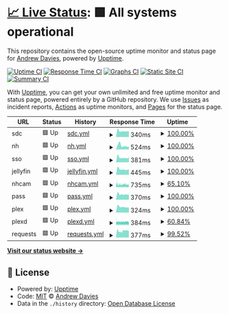 # [📈 Live Status](https://uptime.andrewdavies.net): <!--live status--> **🟩 All systems operational**

This repository contains the open-source uptime monitor and status page for [Andrew Davies](andrewdavies.net), powered by [Upptime](https://github.com/upptime/upptime).

[![Uptime CI](https://github.com/andrewdavies-net/upptime/workflows/Uptime%20CI/badge.svg)](https://github.com/andrewdavies-net/upptime/actions?query=workflow%3A%22Uptime+CI%22)
[![Response Time CI](https://github.com/andrewdavies-net/upptime/workflows/Response%20Time%20CI/badge.svg)](https://github.com/andrewdavies-net/upptime/actions?query=workflow%3A%22Response+Time+CI%22)
[![Graphs CI](https://github.com/andrewdavies-net/upptime/workflows/Graphs%20CI/badge.svg)](https://github.com/andrewdavies-net/upptime/actions?query=workflow%3A%22Graphs+CI%22)
[![Static Site CI](https://github.com/andrewdavies-net/upptime/workflows/Static%20Site%20CI/badge.svg)](https://github.com/andrewdavies-net/upptime/actions?query=workflow%3A%22Static+Site+CI%22)
[![Summary CI](https://github.com/andrewdavies-net/upptime/workflows/Summary%20CI/badge.svg)](https://github.com/andrewdavies-net/upptime/actions?query=workflow%3A%22Summary+CI%22)

With [Upptime](https://upptime.js.org), you can get your own unlimited and free uptime monitor and status page, powered entirely by a GitHub repository. We use [Issues](https://github.com/andrewdavies-net/upptime/issues) as incident reports, [Actions](https://github.com/andrewdavies-net/upptime/actions) as uptime monitors, and [Pages](https://uptime.andrewdavies.net) for the status page.

<!--start: status pages-->
<!-- This summary is generated by Upptime (https://github.com/upptime/upptime) -->
<!-- Do not edit this manually, your changes will be overwritten -->
<!-- prettier-ignore -->
| URL | Status | History | Response Time | Uptime |
| --- | ------ | ------- | ------------- | ------ |
| <img alt="" src="https://favicons.githubusercontent.com/null" height="13"> sdc | 🟩 Up | [sdc.yml](https://github.com/andrewdavies-net/upptime/commits/HEAD/history/sdc.yml) | <details><summary><img alt="Response time graph" src="./graphs/sdc/response-time-week.png" height="20"> 340ms</summary><br><a href="https://uptime.andrewdavies.net/history/sdc"><img alt="Response time 381" src="https://img.shields.io/endpoint?url=https%3A%2F%2Fraw.githubusercontent.com%2Fandrewdavies-net%2Fupptime%2FHEAD%2Fapi%2Fsdc%2Fresponse-time.json"></a><br><a href="https://uptime.andrewdavies.net/history/sdc"><img alt="24-hour response time 335" src="https://img.shields.io/endpoint?url=https%3A%2F%2Fraw.githubusercontent.com%2Fandrewdavies-net%2Fupptime%2FHEAD%2Fapi%2Fsdc%2Fresponse-time-day.json"></a><br><a href="https://uptime.andrewdavies.net/history/sdc"><img alt="7-day response time 340" src="https://img.shields.io/endpoint?url=https%3A%2F%2Fraw.githubusercontent.com%2Fandrewdavies-net%2Fupptime%2FHEAD%2Fapi%2Fsdc%2Fresponse-time-week.json"></a><br><a href="https://uptime.andrewdavies.net/history/sdc"><img alt="30-day response time 405" src="https://img.shields.io/endpoint?url=https%3A%2F%2Fraw.githubusercontent.com%2Fandrewdavies-net%2Fupptime%2FHEAD%2Fapi%2Fsdc%2Fresponse-time-month.json"></a><br><a href="https://uptime.andrewdavies.net/history/sdc"><img alt="1-year response time 381" src="https://img.shields.io/endpoint?url=https%3A%2F%2Fraw.githubusercontent.com%2Fandrewdavies-net%2Fupptime%2FHEAD%2Fapi%2Fsdc%2Fresponse-time-year.json"></a></details> | <details><summary><a href="https://uptime.andrewdavies.net/history/sdc">100.00%</a></summary><a href="https://uptime.andrewdavies.net/history/sdc"><img alt="All-time uptime 63.29%" src="https://img.shields.io/endpoint?url=https%3A%2F%2Fraw.githubusercontent.com%2Fandrewdavies-net%2Fupptime%2FHEAD%2Fapi%2Fsdc%2Fuptime.json"></a><br><a href="https://uptime.andrewdavies.net/history/sdc"><img alt="24-hour uptime 100.00%" src="https://img.shields.io/endpoint?url=https%3A%2F%2Fraw.githubusercontent.com%2Fandrewdavies-net%2Fupptime%2FHEAD%2Fapi%2Fsdc%2Fuptime-day.json"></a><br><a href="https://uptime.andrewdavies.net/history/sdc"><img alt="7-day uptime 100.00%" src="https://img.shields.io/endpoint?url=https%3A%2F%2Fraw.githubusercontent.com%2Fandrewdavies-net%2Fupptime%2FHEAD%2Fapi%2Fsdc%2Fuptime-week.json"></a><br><a href="https://uptime.andrewdavies.net/history/sdc"><img alt="30-day uptime 99.45%" src="https://img.shields.io/endpoint?url=https%3A%2F%2Fraw.githubusercontent.com%2Fandrewdavies-net%2Fupptime%2FHEAD%2Fapi%2Fsdc%2Fuptime-month.json"></a><br><a href="https://uptime.andrewdavies.net/history/sdc"><img alt="1-year uptime 63.29%" src="https://img.shields.io/endpoint?url=https%3A%2F%2Fraw.githubusercontent.com%2Fandrewdavies-net%2Fupptime%2FHEAD%2Fapi%2Fsdc%2Fuptime-year.json"></a></details>
| <img alt="" src="https://favicons.githubusercontent.com/null" height="13"> nh | 🟩 Up | [nh.yml](https://github.com/andrewdavies-net/upptime/commits/HEAD/history/nh.yml) | <details><summary><img alt="Response time graph" src="./graphs/nh/response-time-week.png" height="20"> 524ms</summary><br><a href="https://uptime.andrewdavies.net/history/nh"><img alt="Response time 580" src="https://img.shields.io/endpoint?url=https%3A%2F%2Fraw.githubusercontent.com%2Fandrewdavies-net%2Fupptime%2FHEAD%2Fapi%2Fnh%2Fresponse-time.json"></a><br><a href="https://uptime.andrewdavies.net/history/nh"><img alt="24-hour response time 381" src="https://img.shields.io/endpoint?url=https%3A%2F%2Fraw.githubusercontent.com%2Fandrewdavies-net%2Fupptime%2FHEAD%2Fapi%2Fnh%2Fresponse-time-day.json"></a><br><a href="https://uptime.andrewdavies.net/history/nh"><img alt="7-day response time 524" src="https://img.shields.io/endpoint?url=https%3A%2F%2Fraw.githubusercontent.com%2Fandrewdavies-net%2Fupptime%2FHEAD%2Fapi%2Fnh%2Fresponse-time-week.json"></a><br><a href="https://uptime.andrewdavies.net/history/nh"><img alt="30-day response time 529" src="https://img.shields.io/endpoint?url=https%3A%2F%2Fraw.githubusercontent.com%2Fandrewdavies-net%2Fupptime%2FHEAD%2Fapi%2Fnh%2Fresponse-time-month.json"></a><br><a href="https://uptime.andrewdavies.net/history/nh"><img alt="1-year response time 580" src="https://img.shields.io/endpoint?url=https%3A%2F%2Fraw.githubusercontent.com%2Fandrewdavies-net%2Fupptime%2FHEAD%2Fapi%2Fnh%2Fresponse-time-year.json"></a></details> | <details><summary><a href="https://uptime.andrewdavies.net/history/nh">100.00%</a></summary><a href="https://uptime.andrewdavies.net/history/nh"><img alt="All-time uptime 99.84%" src="https://img.shields.io/endpoint?url=https%3A%2F%2Fraw.githubusercontent.com%2Fandrewdavies-net%2Fupptime%2FHEAD%2Fapi%2Fnh%2Fuptime.json"></a><br><a href="https://uptime.andrewdavies.net/history/nh"><img alt="24-hour uptime 100.00%" src="https://img.shields.io/endpoint?url=https%3A%2F%2Fraw.githubusercontent.com%2Fandrewdavies-net%2Fupptime%2FHEAD%2Fapi%2Fnh%2Fuptime-day.json"></a><br><a href="https://uptime.andrewdavies.net/history/nh"><img alt="7-day uptime 100.00%" src="https://img.shields.io/endpoint?url=https%3A%2F%2Fraw.githubusercontent.com%2Fandrewdavies-net%2Fupptime%2FHEAD%2Fapi%2Fnh%2Fuptime-week.json"></a><br><a href="https://uptime.andrewdavies.net/history/nh"><img alt="30-day uptime 100.00%" src="https://img.shields.io/endpoint?url=https%3A%2F%2Fraw.githubusercontent.com%2Fandrewdavies-net%2Fupptime%2FHEAD%2Fapi%2Fnh%2Fuptime-month.json"></a><br><a href="https://uptime.andrewdavies.net/history/nh"><img alt="1-year uptime 99.84%" src="https://img.shields.io/endpoint?url=https%3A%2F%2Fraw.githubusercontent.com%2Fandrewdavies-net%2Fupptime%2FHEAD%2Fapi%2Fnh%2Fuptime-year.json"></a></details>
| <img alt="" src="https://favicons.githubusercontent.com/null" height="13"> sso | 🟩 Up | [sso.yml](https://github.com/andrewdavies-net/upptime/commits/HEAD/history/sso.yml) | <details><summary><img alt="Response time graph" src="./graphs/sso/response-time-week.png" height="20"> 381ms</summary><br><a href="https://uptime.andrewdavies.net/history/sso"><img alt="Response time 373" src="https://img.shields.io/endpoint?url=https%3A%2F%2Fraw.githubusercontent.com%2Fandrewdavies-net%2Fupptime%2FHEAD%2Fapi%2Fsso%2Fresponse-time.json"></a><br><a href="https://uptime.andrewdavies.net/history/sso"><img alt="24-hour response time 405" src="https://img.shields.io/endpoint?url=https%3A%2F%2Fraw.githubusercontent.com%2Fandrewdavies-net%2Fupptime%2FHEAD%2Fapi%2Fsso%2Fresponse-time-day.json"></a><br><a href="https://uptime.andrewdavies.net/history/sso"><img alt="7-day response time 381" src="https://img.shields.io/endpoint?url=https%3A%2F%2Fraw.githubusercontent.com%2Fandrewdavies-net%2Fupptime%2FHEAD%2Fapi%2Fsso%2Fresponse-time-week.json"></a><br><a href="https://uptime.andrewdavies.net/history/sso"><img alt="30-day response time 393" src="https://img.shields.io/endpoint?url=https%3A%2F%2Fraw.githubusercontent.com%2Fandrewdavies-net%2Fupptime%2FHEAD%2Fapi%2Fsso%2Fresponse-time-month.json"></a><br><a href="https://uptime.andrewdavies.net/history/sso"><img alt="1-year response time 373" src="https://img.shields.io/endpoint?url=https%3A%2F%2Fraw.githubusercontent.com%2Fandrewdavies-net%2Fupptime%2FHEAD%2Fapi%2Fsso%2Fresponse-time-year.json"></a></details> | <details><summary><a href="https://uptime.andrewdavies.net/history/sso">100.00%</a></summary><a href="https://uptime.andrewdavies.net/history/sso"><img alt="All-time uptime 94.03%" src="https://img.shields.io/endpoint?url=https%3A%2F%2Fraw.githubusercontent.com%2Fandrewdavies-net%2Fupptime%2FHEAD%2Fapi%2Fsso%2Fuptime.json"></a><br><a href="https://uptime.andrewdavies.net/history/sso"><img alt="24-hour uptime 100.00%" src="https://img.shields.io/endpoint?url=https%3A%2F%2Fraw.githubusercontent.com%2Fandrewdavies-net%2Fupptime%2FHEAD%2Fapi%2Fsso%2Fuptime-day.json"></a><br><a href="https://uptime.andrewdavies.net/history/sso"><img alt="7-day uptime 100.00%" src="https://img.shields.io/endpoint?url=https%3A%2F%2Fraw.githubusercontent.com%2Fandrewdavies-net%2Fupptime%2FHEAD%2Fapi%2Fsso%2Fuptime-week.json"></a><br><a href="https://uptime.andrewdavies.net/history/sso"><img alt="30-day uptime 99.57%" src="https://img.shields.io/endpoint?url=https%3A%2F%2Fraw.githubusercontent.com%2Fandrewdavies-net%2Fupptime%2FHEAD%2Fapi%2Fsso%2Fuptime-month.json"></a><br><a href="https://uptime.andrewdavies.net/history/sso"><img alt="1-year uptime 94.03%" src="https://img.shields.io/endpoint?url=https%3A%2F%2Fraw.githubusercontent.com%2Fandrewdavies-net%2Fupptime%2FHEAD%2Fapi%2Fsso%2Fuptime-year.json"></a></details>
| <img alt="" src="https://favicons.githubusercontent.com/null" height="13"> jellyfin | 🟩 Up | [jellyfin.yml](https://github.com/andrewdavies-net/upptime/commits/HEAD/history/jellyfin.yml) | <details><summary><img alt="Response time graph" src="./graphs/jellyfin/response-time-week.png" height="20"> 445ms</summary><br><a href="https://uptime.andrewdavies.net/history/jellyfin"><img alt="Response time 475" src="https://img.shields.io/endpoint?url=https%3A%2F%2Fraw.githubusercontent.com%2Fandrewdavies-net%2Fupptime%2FHEAD%2Fapi%2Fjellyfin%2Fresponse-time.json"></a><br><a href="https://uptime.andrewdavies.net/history/jellyfin"><img alt="24-hour response time 430" src="https://img.shields.io/endpoint?url=https%3A%2F%2Fraw.githubusercontent.com%2Fandrewdavies-net%2Fupptime%2FHEAD%2Fapi%2Fjellyfin%2Fresponse-time-day.json"></a><br><a href="https://uptime.andrewdavies.net/history/jellyfin"><img alt="7-day response time 445" src="https://img.shields.io/endpoint?url=https%3A%2F%2Fraw.githubusercontent.com%2Fandrewdavies-net%2Fupptime%2FHEAD%2Fapi%2Fjellyfin%2Fresponse-time-week.json"></a><br><a href="https://uptime.andrewdavies.net/history/jellyfin"><img alt="30-day response time 464" src="https://img.shields.io/endpoint?url=https%3A%2F%2Fraw.githubusercontent.com%2Fandrewdavies-net%2Fupptime%2FHEAD%2Fapi%2Fjellyfin%2Fresponse-time-month.json"></a><br><a href="https://uptime.andrewdavies.net/history/jellyfin"><img alt="1-year response time 475" src="https://img.shields.io/endpoint?url=https%3A%2F%2Fraw.githubusercontent.com%2Fandrewdavies-net%2Fupptime%2FHEAD%2Fapi%2Fjellyfin%2Fresponse-time-year.json"></a></details> | <details><summary><a href="https://uptime.andrewdavies.net/history/jellyfin">100.00%</a></summary><a href="https://uptime.andrewdavies.net/history/jellyfin"><img alt="All-time uptime 94.19%" src="https://img.shields.io/endpoint?url=https%3A%2F%2Fraw.githubusercontent.com%2Fandrewdavies-net%2Fupptime%2FHEAD%2Fapi%2Fjellyfin%2Fuptime.json"></a><br><a href="https://uptime.andrewdavies.net/history/jellyfin"><img alt="24-hour uptime 100.00%" src="https://img.shields.io/endpoint?url=https%3A%2F%2Fraw.githubusercontent.com%2Fandrewdavies-net%2Fupptime%2FHEAD%2Fapi%2Fjellyfin%2Fuptime-day.json"></a><br><a href="https://uptime.andrewdavies.net/history/jellyfin"><img alt="7-day uptime 100.00%" src="https://img.shields.io/endpoint?url=https%3A%2F%2Fraw.githubusercontent.com%2Fandrewdavies-net%2Fupptime%2FHEAD%2Fapi%2Fjellyfin%2Fuptime-week.json"></a><br><a href="https://uptime.andrewdavies.net/history/jellyfin"><img alt="30-day uptime 99.58%" src="https://img.shields.io/endpoint?url=https%3A%2F%2Fraw.githubusercontent.com%2Fandrewdavies-net%2Fupptime%2FHEAD%2Fapi%2Fjellyfin%2Fuptime-month.json"></a><br><a href="https://uptime.andrewdavies.net/history/jellyfin"><img alt="1-year uptime 94.19%" src="https://img.shields.io/endpoint?url=https%3A%2F%2Fraw.githubusercontent.com%2Fandrewdavies-net%2Fupptime%2FHEAD%2Fapi%2Fjellyfin%2Fuptime-year.json"></a></details>
| <img alt="" src="https://favicons.githubusercontent.com/null" height="13"> nhcam | 🟩 Up | [nhcam.yml](https://github.com/andrewdavies-net/upptime/commits/HEAD/history/nhcam.yml) | <details><summary><img alt="Response time graph" src="./graphs/nhcam/response-time-week.png" height="20"> 735ms</summary><br><a href="https://uptime.andrewdavies.net/history/nhcam"><img alt="Response time 745" src="https://img.shields.io/endpoint?url=https%3A%2F%2Fraw.githubusercontent.com%2Fandrewdavies-net%2Fupptime%2FHEAD%2Fapi%2Fnhcam%2Fresponse-time.json"></a><br><a href="https://uptime.andrewdavies.net/history/nhcam"><img alt="24-hour response time 670" src="https://img.shields.io/endpoint?url=https%3A%2F%2Fraw.githubusercontent.com%2Fandrewdavies-net%2Fupptime%2FHEAD%2Fapi%2Fnhcam%2Fresponse-time-day.json"></a><br><a href="https://uptime.andrewdavies.net/history/nhcam"><img alt="7-day response time 735" src="https://img.shields.io/endpoint?url=https%3A%2F%2Fraw.githubusercontent.com%2Fandrewdavies-net%2Fupptime%2FHEAD%2Fapi%2Fnhcam%2Fresponse-time-week.json"></a><br><a href="https://uptime.andrewdavies.net/history/nhcam"><img alt="30-day response time 768" src="https://img.shields.io/endpoint?url=https%3A%2F%2Fraw.githubusercontent.com%2Fandrewdavies-net%2Fupptime%2FHEAD%2Fapi%2Fnhcam%2Fresponse-time-month.json"></a><br><a href="https://uptime.andrewdavies.net/history/nhcam"><img alt="1-year response time 745" src="https://img.shields.io/endpoint?url=https%3A%2F%2Fraw.githubusercontent.com%2Fandrewdavies-net%2Fupptime%2FHEAD%2Fapi%2Fnhcam%2Fresponse-time-year.json"></a></details> | <details><summary><a href="https://uptime.andrewdavies.net/history/nhcam">65.10%</a></summary><a href="https://uptime.andrewdavies.net/history/nhcam"><img alt="All-time uptime 97.01%" src="https://img.shields.io/endpoint?url=https%3A%2F%2Fraw.githubusercontent.com%2Fandrewdavies-net%2Fupptime%2FHEAD%2Fapi%2Fnhcam%2Fuptime.json"></a><br><a href="https://uptime.andrewdavies.net/history/nhcam"><img alt="24-hour uptime 54.13%" src="https://img.shields.io/endpoint?url=https%3A%2F%2Fraw.githubusercontent.com%2Fandrewdavies-net%2Fupptime%2FHEAD%2Fapi%2Fnhcam%2Fuptime-day.json"></a><br><a href="https://uptime.andrewdavies.net/history/nhcam"><img alt="7-day uptime 65.10%" src="https://img.shields.io/endpoint?url=https%3A%2F%2Fraw.githubusercontent.com%2Fandrewdavies-net%2Fupptime%2FHEAD%2Fapi%2Fnhcam%2Fuptime-week.json"></a><br><a href="https://uptime.andrewdavies.net/history/nhcam"><img alt="30-day uptime 91.97%" src="https://img.shields.io/endpoint?url=https%3A%2F%2Fraw.githubusercontent.com%2Fandrewdavies-net%2Fupptime%2FHEAD%2Fapi%2Fnhcam%2Fuptime-month.json"></a><br><a href="https://uptime.andrewdavies.net/history/nhcam"><img alt="1-year uptime 97.01%" src="https://img.shields.io/endpoint?url=https%3A%2F%2Fraw.githubusercontent.com%2Fandrewdavies-net%2Fupptime%2FHEAD%2Fapi%2Fnhcam%2Fuptime-year.json"></a></details>
| <img alt="" src="https://favicons.githubusercontent.com/null" height="13"> pass | 🟩 Up | [pass.yml](https://github.com/andrewdavies-net/upptime/commits/HEAD/history/pass.yml) | <details><summary><img alt="Response time graph" src="./graphs/pass/response-time-week.png" height="20"> 370ms</summary><br><a href="https://uptime.andrewdavies.net/history/pass"><img alt="Response time 355" src="https://img.shields.io/endpoint?url=https%3A%2F%2Fraw.githubusercontent.com%2Fandrewdavies-net%2Fupptime%2FHEAD%2Fapi%2Fpass%2Fresponse-time.json"></a><br><a href="https://uptime.andrewdavies.net/history/pass"><img alt="24-hour response time 335" src="https://img.shields.io/endpoint?url=https%3A%2F%2Fraw.githubusercontent.com%2Fandrewdavies-net%2Fupptime%2FHEAD%2Fapi%2Fpass%2Fresponse-time-day.json"></a><br><a href="https://uptime.andrewdavies.net/history/pass"><img alt="7-day response time 370" src="https://img.shields.io/endpoint?url=https%3A%2F%2Fraw.githubusercontent.com%2Fandrewdavies-net%2Fupptime%2FHEAD%2Fapi%2Fpass%2Fresponse-time-week.json"></a><br><a href="https://uptime.andrewdavies.net/history/pass"><img alt="30-day response time 380" src="https://img.shields.io/endpoint?url=https%3A%2F%2Fraw.githubusercontent.com%2Fandrewdavies-net%2Fupptime%2FHEAD%2Fapi%2Fpass%2Fresponse-time-month.json"></a><br><a href="https://uptime.andrewdavies.net/history/pass"><img alt="1-year response time 355" src="https://img.shields.io/endpoint?url=https%3A%2F%2Fraw.githubusercontent.com%2Fandrewdavies-net%2Fupptime%2FHEAD%2Fapi%2Fpass%2Fresponse-time-year.json"></a></details> | <details><summary><a href="https://uptime.andrewdavies.net/history/pass">100.00%</a></summary><a href="https://uptime.andrewdavies.net/history/pass"><img alt="All-time uptime 93.73%" src="https://img.shields.io/endpoint?url=https%3A%2F%2Fraw.githubusercontent.com%2Fandrewdavies-net%2Fupptime%2FHEAD%2Fapi%2Fpass%2Fuptime.json"></a><br><a href="https://uptime.andrewdavies.net/history/pass"><img alt="24-hour uptime 100.00%" src="https://img.shields.io/endpoint?url=https%3A%2F%2Fraw.githubusercontent.com%2Fandrewdavies-net%2Fupptime%2FHEAD%2Fapi%2Fpass%2Fuptime-day.json"></a><br><a href="https://uptime.andrewdavies.net/history/pass"><img alt="7-day uptime 100.00%" src="https://img.shields.io/endpoint?url=https%3A%2F%2Fraw.githubusercontent.com%2Fandrewdavies-net%2Fupptime%2FHEAD%2Fapi%2Fpass%2Fuptime-week.json"></a><br><a href="https://uptime.andrewdavies.net/history/pass"><img alt="30-day uptime 99.58%" src="https://img.shields.io/endpoint?url=https%3A%2F%2Fraw.githubusercontent.com%2Fandrewdavies-net%2Fupptime%2FHEAD%2Fapi%2Fpass%2Fuptime-month.json"></a><br><a href="https://uptime.andrewdavies.net/history/pass"><img alt="1-year uptime 93.73%" src="https://img.shields.io/endpoint?url=https%3A%2F%2Fraw.githubusercontent.com%2Fandrewdavies-net%2Fupptime%2FHEAD%2Fapi%2Fpass%2Fuptime-year.json"></a></details>
| <img alt="" src="https://favicons.githubusercontent.com/null" height="13"> plex | 🟩 Up | [plex.yml](https://github.com/andrewdavies-net/upptime/commits/HEAD/history/plex.yml) | <details><summary><img alt="Response time graph" src="./graphs/plex/response-time-week.png" height="20"> 324ms</summary><br><a href="https://uptime.andrewdavies.net/history/plex"><img alt="Response time 351" src="https://img.shields.io/endpoint?url=https%3A%2F%2Fraw.githubusercontent.com%2Fandrewdavies-net%2Fupptime%2FHEAD%2Fapi%2Fplex%2Fresponse-time.json"></a><br><a href="https://uptime.andrewdavies.net/history/plex"><img alt="24-hour response time 287" src="https://img.shields.io/endpoint?url=https%3A%2F%2Fraw.githubusercontent.com%2Fandrewdavies-net%2Fupptime%2FHEAD%2Fapi%2Fplex%2Fresponse-time-day.json"></a><br><a href="https://uptime.andrewdavies.net/history/plex"><img alt="7-day response time 324" src="https://img.shields.io/endpoint?url=https%3A%2F%2Fraw.githubusercontent.com%2Fandrewdavies-net%2Fupptime%2FHEAD%2Fapi%2Fplex%2Fresponse-time-week.json"></a><br><a href="https://uptime.andrewdavies.net/history/plex"><img alt="30-day response time 335" src="https://img.shields.io/endpoint?url=https%3A%2F%2Fraw.githubusercontent.com%2Fandrewdavies-net%2Fupptime%2FHEAD%2Fapi%2Fplex%2Fresponse-time-month.json"></a><br><a href="https://uptime.andrewdavies.net/history/plex"><img alt="1-year response time 351" src="https://img.shields.io/endpoint?url=https%3A%2F%2Fraw.githubusercontent.com%2Fandrewdavies-net%2Fupptime%2FHEAD%2Fapi%2Fplex%2Fresponse-time-year.json"></a></details> | <details><summary><a href="https://uptime.andrewdavies.net/history/plex">100.00%</a></summary><a href="https://uptime.andrewdavies.net/history/plex"><img alt="All-time uptime 93.54%" src="https://img.shields.io/endpoint?url=https%3A%2F%2Fraw.githubusercontent.com%2Fandrewdavies-net%2Fupptime%2FHEAD%2Fapi%2Fplex%2Fuptime.json"></a><br><a href="https://uptime.andrewdavies.net/history/plex"><img alt="24-hour uptime 100.00%" src="https://img.shields.io/endpoint?url=https%3A%2F%2Fraw.githubusercontent.com%2Fandrewdavies-net%2Fupptime%2FHEAD%2Fapi%2Fplex%2Fuptime-day.json"></a><br><a href="https://uptime.andrewdavies.net/history/plex"><img alt="7-day uptime 100.00%" src="https://img.shields.io/endpoint?url=https%3A%2F%2Fraw.githubusercontent.com%2Fandrewdavies-net%2Fupptime%2FHEAD%2Fapi%2Fplex%2Fuptime-week.json"></a><br><a href="https://uptime.andrewdavies.net/history/plex"><img alt="30-day uptime 99.59%" src="https://img.shields.io/endpoint?url=https%3A%2F%2Fraw.githubusercontent.com%2Fandrewdavies-net%2Fupptime%2FHEAD%2Fapi%2Fplex%2Fuptime-month.json"></a><br><a href="https://uptime.andrewdavies.net/history/plex"><img alt="1-year uptime 93.54%" src="https://img.shields.io/endpoint?url=https%3A%2F%2Fraw.githubusercontent.com%2Fandrewdavies-net%2Fupptime%2FHEAD%2Fapi%2Fplex%2Fuptime-year.json"></a></details>
| <img alt="" src="https://favicons.githubusercontent.com/null" height="13"> plexd | 🟩 Up | [plexd.yml](https://github.com/andrewdavies-net/upptime/commits/HEAD/history/plexd.yml) | <details><summary><img alt="Response time graph" src="./graphs/plexd/response-time-week.png" height="20"> 384ms</summary><br><a href="https://uptime.andrewdavies.net/history/plexd"><img alt="Response time 385" src="https://img.shields.io/endpoint?url=https%3A%2F%2Fraw.githubusercontent.com%2Fandrewdavies-net%2Fupptime%2FHEAD%2Fapi%2Fplexd%2Fresponse-time.json"></a><br><a href="https://uptime.andrewdavies.net/history/plexd"><img alt="24-hour response time 368" src="https://img.shields.io/endpoint?url=https%3A%2F%2Fraw.githubusercontent.com%2Fandrewdavies-net%2Fupptime%2FHEAD%2Fapi%2Fplexd%2Fresponse-time-day.json"></a><br><a href="https://uptime.andrewdavies.net/history/plexd"><img alt="7-day response time 384" src="https://img.shields.io/endpoint?url=https%3A%2F%2Fraw.githubusercontent.com%2Fandrewdavies-net%2Fupptime%2FHEAD%2Fapi%2Fplexd%2Fresponse-time-week.json"></a><br><a href="https://uptime.andrewdavies.net/history/plexd"><img alt="30-day response time 374" src="https://img.shields.io/endpoint?url=https%3A%2F%2Fraw.githubusercontent.com%2Fandrewdavies-net%2Fupptime%2FHEAD%2Fapi%2Fplexd%2Fresponse-time-month.json"></a><br><a href="https://uptime.andrewdavies.net/history/plexd"><img alt="1-year response time 385" src="https://img.shields.io/endpoint?url=https%3A%2F%2Fraw.githubusercontent.com%2Fandrewdavies-net%2Fupptime%2FHEAD%2Fapi%2Fplexd%2Fresponse-time-year.json"></a></details> | <details><summary><a href="https://uptime.andrewdavies.net/history/plexd">60.84%</a></summary><a href="https://uptime.andrewdavies.net/history/plexd"><img alt="All-time uptime 96.65%" src="https://img.shields.io/endpoint?url=https%3A%2F%2Fraw.githubusercontent.com%2Fandrewdavies-net%2Fupptime%2FHEAD%2Fapi%2Fplexd%2Fuptime.json"></a><br><a href="https://uptime.andrewdavies.net/history/plexd"><img alt="24-hour uptime 64.26%" src="https://img.shields.io/endpoint?url=https%3A%2F%2Fraw.githubusercontent.com%2Fandrewdavies-net%2Fupptime%2FHEAD%2Fapi%2Fplexd%2Fuptime-day.json"></a><br><a href="https://uptime.andrewdavies.net/history/plexd"><img alt="7-day uptime 60.84%" src="https://img.shields.io/endpoint?url=https%3A%2F%2Fraw.githubusercontent.com%2Fandrewdavies-net%2Fupptime%2FHEAD%2Fapi%2Fplexd%2Fuptime-week.json"></a><br><a href="https://uptime.andrewdavies.net/history/plexd"><img alt="30-day uptime 90.99%" src="https://img.shields.io/endpoint?url=https%3A%2F%2Fraw.githubusercontent.com%2Fandrewdavies-net%2Fupptime%2FHEAD%2Fapi%2Fplexd%2Fuptime-month.json"></a><br><a href="https://uptime.andrewdavies.net/history/plexd"><img alt="1-year uptime 96.65%" src="https://img.shields.io/endpoint?url=https%3A%2F%2Fraw.githubusercontent.com%2Fandrewdavies-net%2Fupptime%2FHEAD%2Fapi%2Fplexd%2Fuptime-year.json"></a></details>
| <img alt="" src="https://favicons.githubusercontent.com/null" height="13"> requests | 🟩 Up | [requests.yml](https://github.com/andrewdavies-net/upptime/commits/HEAD/history/requests.yml) | <details><summary><img alt="Response time graph" src="./graphs/requests/response-time-week.png" height="20"> 377ms</summary><br><a href="https://uptime.andrewdavies.net/history/requests"><img alt="Response time 391" src="https://img.shields.io/endpoint?url=https%3A%2F%2Fraw.githubusercontent.com%2Fandrewdavies-net%2Fupptime%2FHEAD%2Fapi%2Frequests%2Fresponse-time.json"></a><br><a href="https://uptime.andrewdavies.net/history/requests"><img alt="24-hour response time 370" src="https://img.shields.io/endpoint?url=https%3A%2F%2Fraw.githubusercontent.com%2Fandrewdavies-net%2Fupptime%2FHEAD%2Fapi%2Frequests%2Fresponse-time-day.json"></a><br><a href="https://uptime.andrewdavies.net/history/requests"><img alt="7-day response time 377" src="https://img.shields.io/endpoint?url=https%3A%2F%2Fraw.githubusercontent.com%2Fandrewdavies-net%2Fupptime%2FHEAD%2Fapi%2Frequests%2Fresponse-time-week.json"></a><br><a href="https://uptime.andrewdavies.net/history/requests"><img alt="30-day response time 370" src="https://img.shields.io/endpoint?url=https%3A%2F%2Fraw.githubusercontent.com%2Fandrewdavies-net%2Fupptime%2FHEAD%2Fapi%2Frequests%2Fresponse-time-month.json"></a><br><a href="https://uptime.andrewdavies.net/history/requests"><img alt="1-year response time 391" src="https://img.shields.io/endpoint?url=https%3A%2F%2Fraw.githubusercontent.com%2Fandrewdavies-net%2Fupptime%2FHEAD%2Fapi%2Frequests%2Fresponse-time-year.json"></a></details> | <details><summary><a href="https://uptime.andrewdavies.net/history/requests">99.52%</a></summary><a href="https://uptime.andrewdavies.net/history/requests"><img alt="All-time uptime 92.10%" src="https://img.shields.io/endpoint?url=https%3A%2F%2Fraw.githubusercontent.com%2Fandrewdavies-net%2Fupptime%2FHEAD%2Fapi%2Frequests%2Fuptime.json"></a><br><a href="https://uptime.andrewdavies.net/history/requests"><img alt="24-hour uptime 100.00%" src="https://img.shields.io/endpoint?url=https%3A%2F%2Fraw.githubusercontent.com%2Fandrewdavies-net%2Fupptime%2FHEAD%2Fapi%2Frequests%2Fuptime-day.json"></a><br><a href="https://uptime.andrewdavies.net/history/requests"><img alt="7-day uptime 99.52%" src="https://img.shields.io/endpoint?url=https%3A%2F%2Fraw.githubusercontent.com%2Fandrewdavies-net%2Fupptime%2FHEAD%2Fapi%2Frequests%2Fuptime-week.json"></a><br><a href="https://uptime.andrewdavies.net/history/requests"><img alt="30-day uptime 98.22%" src="https://img.shields.io/endpoint?url=https%3A%2F%2Fraw.githubusercontent.com%2Fandrewdavies-net%2Fupptime%2FHEAD%2Fapi%2Frequests%2Fuptime-month.json"></a><br><a href="https://uptime.andrewdavies.net/history/requests"><img alt="1-year uptime 92.10%" src="https://img.shields.io/endpoint?url=https%3A%2F%2Fraw.githubusercontent.com%2Fandrewdavies-net%2Fupptime%2FHEAD%2Fapi%2Frequests%2Fuptime-year.json"></a></details>

<!--end: status pages-->

[**Visit our status website →**](https://uptime.andrewdavies.net)

## 📄 License

- Powered by: [Upptime](https://github.com/upptime/upptime)
- Code: [MIT](./LICENSE) © [Andrew Davies](andrewdavies.net)
- Data in the `./history` directory: [Open Database License](https://opendatacommons.org/licenses/odbl/1-0/)

